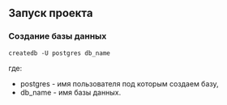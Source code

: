 ## Запуск проекта

### Создание базы данных
```commandline
createdb -U postgres db_name
```
где:
- postgres - имя пользователя под которым создаем базу,
- db_name - имя базы данных.
